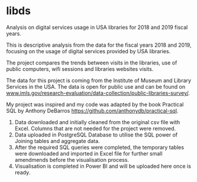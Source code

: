 # libds
Analysis on digital services usage in USA libraries for 2018 and 2019 fiscal years.

This is descriptive analysis from the data for the fiscal years 2018 and 2019, focusing on the usage of digital services provided by USA libraries.

The project compares the trends between visits in the libraries, use of public computers, wifi sessions and libraries websites visits.

The data for this project is coming from the Institute of Museum and Library Services in the USA. The data is open for public use and can be found on www.imls.gov/research-evaluation/data-collection/public-libraries-survey/.

My project was inspired and my code was adapted by the book Practical SQL by Anthony DeBarros https://github.com/anthonydb/practical-sql.

1. Data downloaded and initially cleaned from the original csv file with Excel. Columns that are not needed for the project were removed.
2. Data uploaded in PostgreSQL Database to utilise the SQL power of Joining tables and aggregate data.
3. After the required SQL queries were completed, the temporary tables were downloaded and imported in Excel file for further small amendmends before the visualisation process.
4. Visualisation is completed in Power BI and will be uploaded here once is ready.
